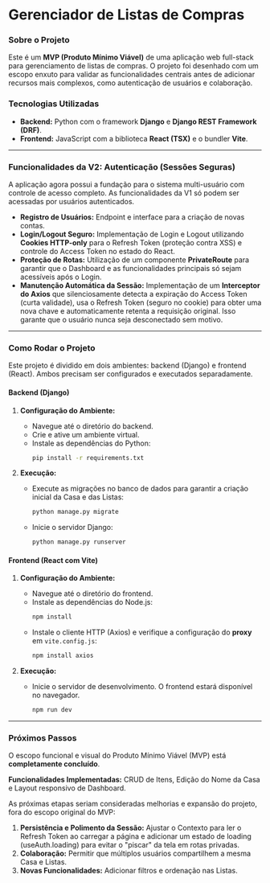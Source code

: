 # Gerenciador de Listas de Compras

### Sobre o Projeto
Este é um **MVP (Produto Mínimo Viável)** de uma aplicação web full-stack para gerenciamento de listas de compras. O projeto foi desenhado com um escopo enxuto para validar as funcionalidades centrais antes de adicionar recursos mais complexos, como autenticação de usuários e colaboração.

### Tecnologias Utilizadas
* **Backend:** Python com o framework **Django** e **Django REST Framework (DRF)**.
* **Frontend:** JavaScript com a biblioteca **React (TSX)** e o bundler **Vite**.

---

### Funcionalidades da V2: Autenticação (Sessões Seguras)
A aplicação agora possui a fundação para o sistema multi-usuário com controle de acesso completo. As funcionalidades da V1 só podem ser acessadas por usuários autenticados.
* **Registro de Usuários:** Endpoint e interface para a criação de novas contas.
* **Login/Logout Seguro:** Implementação de Login e Logout utilizando **Cookies HTTP-only** para o Refresh Token (proteção contra XSS) e controle do Access Token no estado do React.
* **Proteção de Rotas:** Utilização de um componente **PrivateRoute** para garantir que o Dashboard e as funcionalidades principais só sejam acessíveis após o Login.
* **Manutenção Automática da Sessão:** Implementação de um **Interceptor do Axios** que silenciosamente detecta a expiração do Access Token (curta validade), usa o Refresh Token (seguro no cookie) para obter uma nova chave e automaticamente retenta a requisição original. Isso garante que o usuário nunca seja desconectado sem motivo.

---

### Como Rodar o Projeto
Este projeto é dividido em dois ambientes: backend (Django) e frontend (React). Ambos precisam ser configurados e executados separadamente.

#### Backend (Django)

1.  **Configuração do Ambiente:**
    * Navegue até o diretório do backend.
    * Crie e ative um ambiente virtual.
    * Instale as dependências do Python:
        ```bash
        pip install -r requirements.txt
        ```

2.  **Execução:**
    * Execute as migrações no banco de dados para garantir a criação inicial da Casa e das Listas:
        ```bash
        python manage.py migrate
        ```
    * Inicie o servidor Django:
        ```bash
        python manage.py runserver
        ```

#### Frontend (React com Vite)

1.  **Configuração do Ambiente:**
    * Navegue até o diretório do frontend.
    * Instale as dependências do Node.js:
        ```bash
        npm install
        ```
    * Instale o cliente HTTP (Axios) e verifique a configuração do **proxy** em `vite.config.js`:
        ```bash
        npm install axios
        ```

2.  **Execução:**
    * Inicie o servidor de desenvolvimento. O frontend estará disponível no navegador.
        ```bash
        npm run dev
        ```

---

### Próximos Passos

O escopo funcional e visual do Produto Mínimo Viável (MVP) está **completamente concluído**.

**Funcionalidades Implementadas:** CRUD de Itens, Edição do Nome da Casa e Layout responsivo de Dashboard.

As próximas etapas seriam consideradas melhorias e expansão do projeto, fora do escopo original do MVP:

1. **Persistência e Polimento da Sessão:** Ajustar o Contexto para ler o Refresh Token ao carregar a página e adicionar um estado de loading (useAuth.loading) para evitar o "piscar" da tela em rotas privadas.
2.  **Colaboração:** Permitir que múltiplos usuários compartilhem a mesma Casa e Listas.
3.  **Novas Funcionalidades:** Adicionar filtros e ordenação nas Listas.